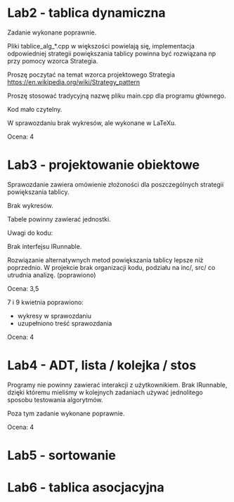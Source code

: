 # Lab2 - tablica dynamiczna

Zadanie wykonane poprawnie.

Pliki tablice_alg_*.cpp w większości powielają się, implementacja odpowiedniej
strategii powiększania tablicy powinna być rozwiązana np przy pomocy wzorca
Strategia.

Proszę poczytać na temat wzorca projektowego Strategia
https://en.wikipedia.org/wiki/Strategy_pattern

Proszę stosować tradycyjną nazwę pliku main.cpp dla programu głównego.

Kod mało czytelny.

W sprawozdaniu brak wykresów, ale wykonane w LaTeXu.

Ocena: 4

# Lab3 - projektowanie obiektowe

Sprawozdanie zawiera omówienie złożoności dla poszczególnych strategii
powiększania tablicy.

Brak wykresów.

Tabele powinny zawierać jednostki.

Uwagi do kodu:

Brak interfejsu IRunnable.

Rozwiązanie alternatywnych metod powiększania tablicy lepsze niż poprzednio.
W projekcie brak organizacji kodu, podziału na inc/, src/ co utrudnia analizę. (poprawiono)


Ocena: 3,5

7 i 9 kwietnia poprawiono:
- wykresy w sprawozdaniu
- uzupełniono treść sprawozdania

Ocena: 4

# Lab4 - ADT, lista / kolejka / stos

Programy nie powinny zawierać interakcji z użytkownikiem.
Brak IRunnable, dzięki któremu mieliśmy w kolejnych zadaniach używać jednolitego
sposobu testowania algorytmów.

Poza tym zadanie wykonane poprawnie.

Ocena: 4

# Lab5 - sortowanie

# Lab6 - tablica asocjacyjna
